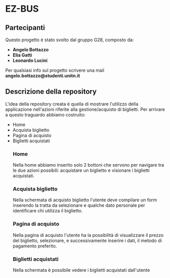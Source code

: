 # EZ-BUS

## Partecipanti
Questo progetto è stato svolto dal gruppo G28, composto da:
<ul>
<li> <b> Angelo Bottazzo </b> </li>
<li> <b> Elia Gatti </b> </li>
<li> <b> Leonardo Lucini </b> </li>
</ul>
Per qualsiasi info sul progetto scrivere una mail <strong> angelo.bottazzo@studenti.unitn.it </strong>

## Descrizione della repository
L'idea della repository creata è quella di mostrare l'utilizzo della applicazione nell'azioni riferite alla gestione/acquisto di biglietti. Per arrivare a questo traguardo abbiamo costruito: 
<ul>
<li> Home </li> 
<li> Acquista biglietto </li>
<li> Pagina di acquisto </li>
<li> Biglietti acquistati </li>

### Home
Nella home abbiamo inserito solo 2 bottoni che servono per navigare tra le due azioni possibili: acquistare un biglietto e visionare i biglietti acquistati.
### Acquista biglietto
Nella schermata di acquisto biglietto l'utente deve compilare un form inserendo la tratta da selezionare e qualche dato personale per identificare chi utilizza il biglietto. 
### Pagina di acquisto
Nella pagina di acquisto l'utente ha la possibilità di visualizzare il prezzo del biglietto, selezionare, e successivamente inserire i dati, il metodo di pagamento preferito.
### Biglietti acquistati
Nella schermata è possibile vedere i biglietti acquistati dall'utente
